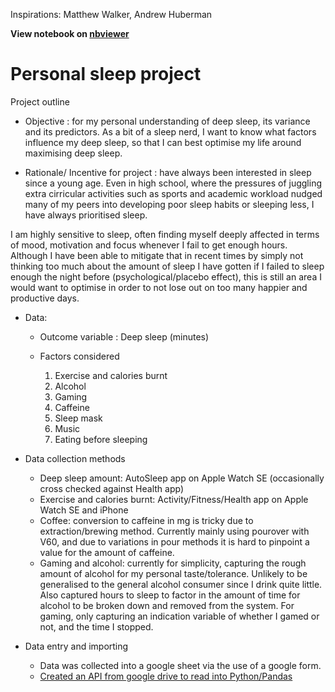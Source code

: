 Inspirations: Matthew Walker, Andrew Huberman

**View notebook on [nbviewer](https://nbviewer.org/github/ianian-dot/personal-sleep-data/blob/main/analysingsleep.ipynb)**

# Personal sleep project 

Project outline

* Objective : for my personal understanding of deep sleep, its variance and its predictors. As a bit of a sleep nerd, I want to know what factors influence my deep sleep, so that I can best optimise my life around maximising deep sleep. 

* Rationale/ Incentive for project : have always been interested in sleep since a young age. Even in high school, where the pressures of juggling extra cirricular activities such as sports and academic workload nudged many of my peers into developing poor sleep habits or sleeping less, I have always prioritised sleep. 

I am highly sensitive to sleep, often finding myself deeply affected in terms of mood, motivation and focus whenever I fail to get enough hours. Although I have been able to mitigate that in recent times by simply not thinking too much about the amount of sleep I have gotten if I failed to sleep enough the night before (psychological/placebo effect), this is still an area I would want to optimise in order to not lose out on too many happier and productive days. 

* Data: 

    * Outcome variable : Deep sleep (minutes)

    * Factors considered 
        1. Exercise and calories burnt 
        2. Alcohol
        3. Gaming 
        4. Caffeine
        5. Sleep mask
        6. Music
        7. Eating before sleeping

* Data collection methods 
    * Deep sleep amount: AutoSleep app on Apple Watch SE (occasionally cross checked against Health app)
    * Exercise and calories burnt: Activity/Fitness/Health app on Apple Watch SE and iPhone 
    * Coffee: conversion to caffeine in mg is tricky due to extraction/brewing method. Currently mainly using pourover with V60, and due to variations in pour methods it is hard to pinpoint a value for the amount of caffeine. 
    * Gaming and alcohol: currently for simplicity, capturing the rough amount of alcohol for my personal taste/tolerance. Unlikely to be generalised to the general alcohol consumer since I drink quite little. Also captured hours to sleep to factor in the amount of time for alcohol to be broken down and removed from the system. For gaming, only capturing an indication variable of whether I gamed or not, and the time I stopped.

* Data entry and importing 
   * Data was collected into a google sheet via the use of a google form.
   * [Created an API from google drive to read into Python/Pandas](https://medium.com/analytics-vidhya/how-to-read-and-write-data-to-google-spreadsheet-using-python-ebf54d51a72c)
